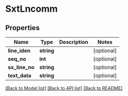# SxtLncomm

## Properties
Name | Type | Description | Notes
------------ | ------------- | ------------- | -------------
**line_iden** | **string** |  | [optional] 
**seq_no** | **int** |  | [optional] 
**sx_line_no** | **string** |  | [optional] 
**text_data** | **string** |  | [optional] 

[[Back to Model list]](../README.md#documentation-for-models) [[Back to API list]](../README.md#documentation-for-api-endpoints) [[Back to README]](../README.md)


